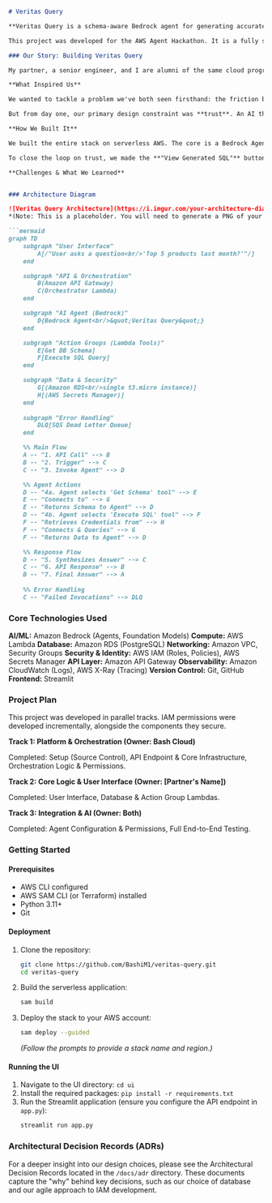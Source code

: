 ```markdown
# Veritas Query

**Veritas Query is a schema-aware Bedrock agent for generating accurate, transparent SQL from natural language.**

This project was developed for the AWS Agent Hackathon. It is a fully serverless, AI-powered analytics tool that allows non-technical users to query a relational database using plain English, with a core focus on architectural robustness, security, and user trust.

### Our Story: Building Veritas Query

My partner, a senior engineer, and I are alumni of the same cloud program. We saw the AWS Agent Hackathon as a chance to get our hands on the tech we're genuinely excited about—generative AI—and build something beyond the standard curriculum.

**What Inspired Us**

We wanted to tackle a problem we've both seen firsthand: the friction between a business user's question and an engineer's time. The whole process of ticketing and waiting for ad-hoc queries feels broken. Our goal was to build an agent that could act as a direct, natural language interface to a database.

But from day one, our primary design constraint was **trust**. An AI that gives a "magic" answer is useless in a business context. We needed to build a system whose reasoning was auditable.

**How We Built It**

We built the entire stack on serverless AWS. The core is a Bedrock Agent, but we architected it with a critical guardrail: the agent's master prompt forces it to follow a **two-step, schema-aware process**. Before it's allowed to generate a query, it *must* call a `get_schema` Lambda to get the live database structure. This grounding in the source of truth is our main defense against the model hallucinating.

To close the loop on trust, we made the **"View Generated SQL"** button a first-class feature in the UI. This was non-negotiable. It turns the tool from a black box into a glass box, making it a powerful productivity multiplier for data analysts, not a threat.

**Challenges & What We Learned**


### Architecture Diagram

![Veritas Query Architecture](https://i.imgur.com/your-architecture-diagram.png) 
*(Note: This is a placeholder. You will need to generate a PNG of your Mermaid diagram and upload it to a host like Imgur, then replace this link.)*

```mermaid
graph TD
    subgraph "User Interface"
        A[/"User asks a question<br/>'Top 5 products last month?'"/]
    end

    subgraph "API & Orchestration"
        B(Amazon API Gateway)
        C(Orchestrator Lambda)
    end

    subgraph "AI Agent (Bedrock)"
        D{Bedrock Agent<br/>&quot;Veritas Query&quot;}
    end

    subgraph "Action Groups (Lambda Tools)"
        E[Get DB Schema]
        F[Execute SQL Query]
    end

    subgraph "Data & Security"
        G[(Amazon RDS<br/>single t3.micro instance)]
        H[(AWS Secrets Manager)]
    end
    
    subgraph "Error Handling"
        DLQ[SQS Dead Letter Queue]
    end

    %% Main Flow
    A -- "1. API Call" --> B
    B -- "2. Trigger" --> C
    C -- "3. Invoke Agent" --> D

    %% Agent Actions
    D -- "4a. Agent selects 'Get Schema' tool" --> E
    E -- "Connects to" --> G
    E -- "Returns Schema to Agent" --> D
    D -- "4b. Agent selects 'Execute SQL' tool" --> F
    F -- "Retrieves Credentials from" --> H
    F -- "Connects & Queries" --> G
    F -- "Returns Data to Agent" --> D

    %% Response Flow
    D -- "5. Synthesizes Answer" --> C
    C -- "6. API Response" --> B
    B -- "7. Final Answer" --> A
    
    %% Error Handling
    C -- "Failed Invocations" --> DLQ
```

### Core Technologies Used

**AI/ML:** Amazon Bedrock (Agents, Foundation Models)
**Compute:** AWS Lambda
**Database:** Amazon RDS (PostgreSQL)
**Networking:** Amazon VPC, Security Groups
**Security & Identity:** AWS IAM (Roles, Policies), AWS Secrets Manager
**API Layer:** Amazon API Gateway
**Observability:** Amazon CloudWatch (Logs), AWS X-Ray (Tracing)
**Version Control:** Git, GitHub
**Frontend:** Streamlit

### Project Plan

This project was developed in parallel tracks. IAM permissions were developed incrementally, alongside the components they secure.

**Track 1: Platform & Orchestration (Owner: Bash Cloud)**

Completed: Setup (Source Control), API Endpoint & Core Infrastructure, Orchestration Logic & Permissions.

**Track 2: Core Logic & User Interface (Owner: [Partner's Name])**

Completed: User Interface, Database & Action Group Lambdas.

**Track 3: Integration & AI (Owner: Both)**

Completed: Agent Configuration & Permissions, Full End-to-End Testing.

### Getting Started

#### Prerequisites

*   AWS CLI configured
*   AWS SAM CLI (or Terraform) installed
*   Python 3.11+
*   Git

#### Deployment

1.  Clone the repository:
    ```bash
    git clone https://github.com/BashiM1/veritas-query.git
    cd veritas-query
    ```
2.  Build the serverless application:
    ```bash
    sam build
    ```
3.  Deploy the stack to your AWS account:
    ```bash
    sam deploy --guided
    ```
    *(Follow the prompts to provide a stack name and region.)*

#### Running the UI

1.  Navigate to the UI directory: `cd ui`
2.  Install the required packages: `pip install -r requirements.txt`
3.  Run the Streamlit application (ensure you configure the API endpoint in `app.py`):
    ```bash
    streamlit run app.py
    ```

### Architectural Decision Records (ADRs)

For a deeper insight into our design choices, please see the Architectural Decision Records located in the `/docs/adr` directory. These documents capture the "why" behind key decisions, such as our choice of database and our agile approach to IAM development.
```